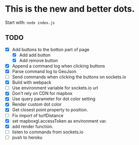 # This is the new and better dots.

Start with: 
`node index.js`

## TODO

- [x] Add buttons to the botton part of page
  - [x] Add add button
  - [x] Add remove button
- [x] Append a command log when clicking buttons
- [x] Parse command log to GeoJson
- [ ] Send commands when clicking the buttons on sockets.io
- [x] Build with webpack
- [ ] Use environment variable for sockets.io url
- [x] Don't rely on CDN for mapbox
- [x] Use query parameter for dot color setting
- [x] Render custom dot color
- [x] Get closest point property to position.
- [ ] Fix import of turfDistance
- [x] set mapboxgl.accessToken as environment var.
- [x] add render function.
- [ ] listen to commands from sockets.io
- [ ] push to heroku